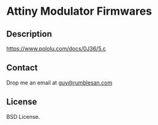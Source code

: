 # Attiny Modulator Firmwares



## Description

https://www.pololu.com/docs/0J36/5.c


## Contact

Drop me an email at guy@rumblesan.com


## License

BSD License.

